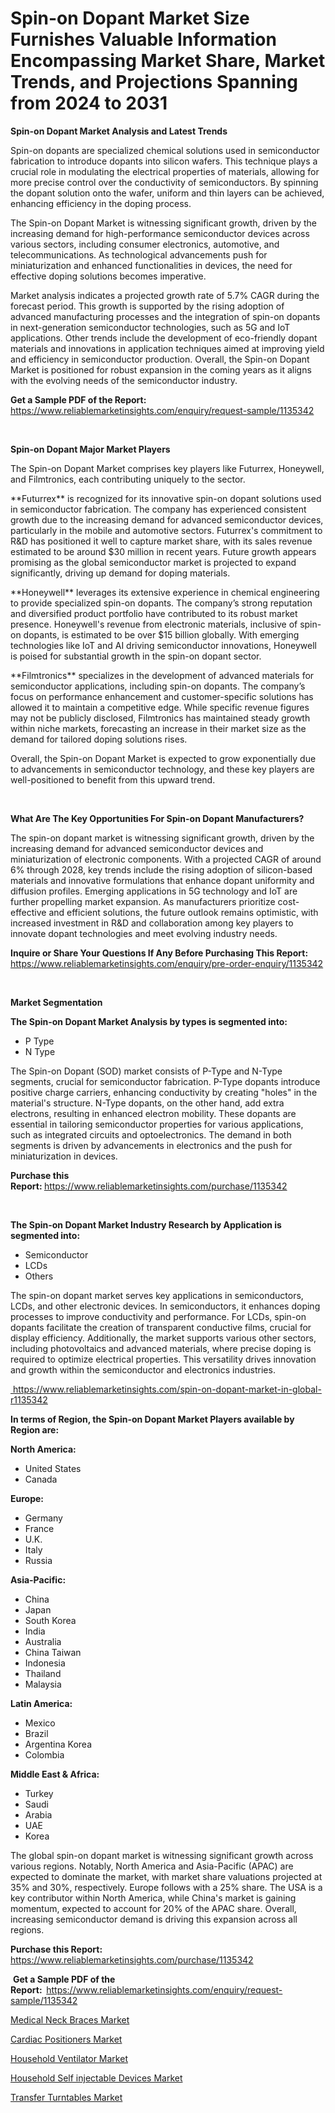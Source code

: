 <p><h1>Spin-on Dopant Market Size Furnishes Valuable Information Encompassing Market Share, Market Trends, and Projections Spanning from 2024 to 2031</h1></p><p><strong>Spin-on Dopant Market Analysis and Latest Trends</strong></p>
<p><p>Spin-on dopants are specialized chemical solutions used in semiconductor fabrication to introduce dopants into silicon wafers. This technique plays a crucial role in modulating the electrical properties of materials, allowing for more precise control over the conductivity of semiconductors. By spinning the dopant solution onto the wafer, uniform and thin layers can be achieved, enhancing efficiency in the doping process.</p><p>The Spin-on Dopant Market is witnessing significant growth, driven by the increasing demand for high-performance semiconductor devices across various sectors, including consumer electronics, automotive, and telecommunications. As technological advancements push for miniaturization and enhanced functionalities in devices, the need for effective doping solutions becomes imperative.</p><p>Market analysis indicates a projected growth rate of 5.7% CAGR during the forecast period. This growth is supported by the rising adoption of advanced manufacturing processes and the integration of spin-on dopants in next-generation semiconductor technologies, such as 5G and IoT applications. Other trends include the development of eco-friendly dopant materials and innovations in application techniques aimed at improving yield and efficiency in semiconductor production. Overall, the Spin-on Dopant Market is positioned for robust expansion in the coming years as it aligns with the evolving needs of the semiconductor industry.</p></p>
<p><strong>Get a Sample PDF of the Report:&nbsp;</strong> <a href="https://www.reliablemarketinsights.com/enquiry/request-sample/1135342?utm_campaign=1602&utm_medium=2&utm_source=Github&utm_content=ia&utm_term=13102024&utm_id=spin-on-dopant">https://www.reliablemarketinsights.com/enquiry/request-sample/1135342</a></p>
<p>&nbsp;</p>
<p><strong>Spin-on Dopant Major Market Players</strong></p>
<p><p>The Spin-on Dopant Market comprises key players like Futurrex, Honeywell, and Filmtronics, each contributing uniquely to the sector.</p><p>**Futurrex** is recognized for its innovative spin-on dopant solutions used in semiconductor fabrication. The company has experienced consistent growth due to the increasing demand for advanced semiconductor devices, particularly in the mobile and automotive sectors. Futurrex's commitment to R&D has positioned it well to capture market share, with its sales revenue estimated to be around $30 million in recent years. Future growth appears promising as the global semiconductor market is projected to expand significantly, driving up demand for doping materials.</p><p>**Honeywell** leverages its extensive experience in chemical engineering to provide specialized spin-on dopants. The company’s strong reputation and diversified product portfolio have contributed to its robust market presence. Honeywell's revenue from electronic materials, inclusive of spin-on dopants, is estimated to be over $15 billion globally. With emerging technologies like IoT and AI driving semiconductor innovations, Honeywell is poised for substantial growth in the spin-on dopant sector.</p><p>**Filmtronics** specializes in the development of advanced materials for semiconductor applications, including spin-on dopants. The company’s focus on performance enhancement and customer-specific solutions has allowed it to maintain a competitive edge. While specific revenue figures may not be publicly disclosed, Filmtronics has maintained steady growth within niche markets, forecasting an increase in their market size as the demand for tailored doping solutions rises.</p><p>Overall, the Spin-on Dopant Market is expected to grow exponentially due to advancements in semiconductor technology, and these key players are well-positioned to benefit from this upward trend.</p></p>
<p>&nbsp;</p>
<p><strong>What Are The Key Opportunities For Spin-on Dopant Manufacturers?</strong></p>
<p><p>The spin-on dopant market is witnessing significant growth, driven by the increasing demand for advanced semiconductor devices and miniaturization of electronic components. With a projected CAGR of around 6% through 2028, key trends include the rising adoption of silicon-based materials and innovative formulations that enhance dopant uniformity and diffusion profiles. Emerging applications in 5G technology and IoT are further propelling market expansion. As manufacturers prioritize cost-effective and efficient solutions, the future outlook remains optimistic, with increased investment in R&D and collaboration among key players to innovate dopant technologies and meet evolving industry needs.</p></p>
<p><strong>Inquire or Share Your Questions If Any Before Purchasing This Report:</strong> <a href="https://www.reliablemarketinsights.com/enquiry/pre-order-enquiry/1135342?utm_campaign=1602&utm_medium=2&utm_source=Github&utm_content=ia&utm_term=13102024&utm_id=spin-on-dopant">https://www.reliablemarketinsights.com/enquiry/pre-order-enquiry/1135342</a></p>
<p>&nbsp;</p>
<p><strong>Market Segmentation</strong></p>
<p><strong>The Spin-on Dopant Market Analysis by types is segmented into:</strong></p>
<p><ul><li>P Type</li><li>N Type</li></ul></p>
<p><p>The Spin-on Dopant (SOD) market consists of P-Type and N-Type segments, crucial for semiconductor fabrication. P-Type dopants introduce positive charge carriers, enhancing conductivity by creating "holes" in the material's structure. N-Type dopants, on the other hand, add extra electrons, resulting in enhanced electron mobility. These dopants are essential in tailoring semiconductor properties for various applications, such as integrated circuits and optoelectronics. The demand in both segments is driven by advancements in electronics and the push for miniaturization in devices.</p></p>
<p><strong>Purchase this Report:&nbsp;</strong><a href="https://www.reliablemarketinsights.com/purchase/1135342?utm_campaign=1602&utm_medium=2&utm_source=Github&utm_content=ia&utm_term=13102024&utm_id=spin-on-dopant">https://www.reliablemarketinsights.com/purchase/1135342</a></p>
<p>&nbsp;</p>
<p><strong>The Spin-on Dopant Market Industry Research by Application is segmented into:</strong></p>
<p><ul><li>Semiconductor</li><li>LCDs</li><li>Others</li></ul></p>
<p><p>The spin-on dopant market serves key applications in semiconductors, LCDs, and other electronic devices. In semiconductors, it enhances doping processes to improve conductivity and performance. For LCDs, spin-on dopants facilitate the creation of transparent conductive films, crucial for display efficiency. Additionally, the market supports various other sectors, including photovoltaics and advanced materials, where precise doping is required to optimize electrical properties. This versatility drives innovation and growth within the semiconductor and electronics industries.</p></p>
<p><a href="https://www.reliablemarketinsights.com/spin-on-dopant-market-in-global-r1135342?utm_campaign=1602&utm_medium=2&utm_source=Github&utm_content=ia&utm_term=13102024&utm_id=spin-on-dopant">&nbsp;https://www.reliablemarketinsights.com/spin-on-dopant-market-in-global-r1135342</a></p>
<p><strong>In terms of Region, the Spin-on Dopant Market Players available by Region are:</strong></p>
<p>
    <p> <strong> North America: </strong>
        <ul>
            <li>United States</li>
            <li>Canada</li>
        </ul>
        </p> 
    <p> <strong> Europe: </strong>
        <ul>
            <li>Germany</li>
            <li>France</li>
            <li>U.K.</li>
            <li>Italy</li>
            <li>Russia</li>
        </ul>
        </p> 
    <p> <strong> Asia-Pacific: </strong>
        <ul>
            <li>China</li>
            <li>Japan</li>
            <li>South Korea</li>
            <li>India</li>
            <li>Australia</li>
            <li>China Taiwan</li>
            <li>Indonesia</li>
            <li>Thailand</li>
            <li>Malaysia</li>
        </ul>
        </p> 
    <p> <strong> Latin America: </strong>
        <ul>
            <li>Mexico</li>
            <li>Brazil</li>
            <li>Argentina Korea</li>
            <li>Colombia</li>
        </ul>
        </p> 
    <p> <strong> Middle East & Africa: </strong>
        <ul>
            <li>Turkey</li>
            <li>Saudi</li>
            <li>Arabia</li>
            <li>UAE</li>
            <li>Korea</li>
        </ul>
    </p>
    </p>
<p><p>The global spin-on dopant market is witnessing significant growth across various regions. Notably, North America and Asia-Pacific (APAC) are expected to dominate the market, with market share valuations projected at 35% and 30%, respectively. Europe follows with a 25% share. The USA is a key contributor within North America, while China's market is gaining momentum, expected to account for 20% of the APAC share. Overall, increasing semiconductor demand is driving this expansion across all regions.</p></p>
<p><strong>Purchase this Report: </strong><a href="https://www.reliablemarketinsights.com/purchase/1135342?utm_campaign=1602&utm_medium=2&utm_source=Github&utm_content=ia&utm_term=13102024&utm_id=spin-on-dopant">https://www.reliablemarketinsights.com/purchase/1135342</a></p>
<p>&nbsp;<strong>Get a Sample PDF of the Report:&nbsp;&nbsp;</strong><a href="https://www.reliablemarketinsights.com/enquiry/request-sample/1135342?utm_campaign=1602&utm_medium=2&utm_source=Github&utm_content=ia&utm_term=13102024&utm_id=spin-on-dopant">https://www.reliablemarketinsights.com/enquiry/request-sample/1135342</a></p>
<p><strong></strong></p>
<p><p><a href="https://www.linkedin.com/pulse/medical-neck-braces-market-velocity-59-cagr-trajectory-4csfe?utm_campaign=1602&utm_medium=2&utm_source=Github&utm_content=ia&utm_term=13102024&utm_id=spin-on-dopant">Medical Neck Braces Market</a></p><p><a href="https://www.linkedin.com/pulse/cardiac-positioners-market-indicators-size-regional-breakdown-ceb8e?utm_campaign=1602&utm_medium=2&utm_source=Github&utm_content=ia&utm_term=13102024&utm_id=spin-on-dopant">Cardiac Positioners Market</a></p><p><a href="https://www.linkedin.com/pulse/insights-household-ventilator-market-share-competitive-landscape-axlrf?utm_campaign=1602&utm_medium=2&utm_source=Github&utm_content=ia&utm_term=13102024&utm_id=spin-on-dopant">Household Ventilator Market</a></p><p><a href="https://www.linkedin.com/pulse/household-self-injectable-devices-market-research-report-n1g9f?utm_campaign=1602&utm_medium=2&utm_source=Github&utm_content=ia&utm_term=13102024&utm_id=spin-on-dopant">Household Self injectable Devices Market</a></p><p><a href="https://www.linkedin.com/pulse/global-transfer-turntables-market-analysis-key-trends-future-op26f?utm_campaign=1602&utm_medium=2&utm_source=Github&utm_content=ia&utm_term=13102024&utm_id=spin-on-dopant">Transfer Turntables Market</a></p></p>